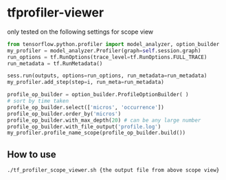 # tfprofiler-viewer

only tested on the following settings for scope view

```python
from tensorflow.python.profiler import model_analyzer, option_builder
my_profiler = model_analyzer.Profiler(graph=self.session.graph)
run_options = tf.RunOptions(trace_level=tf.RunOptions.FULL_TRACE)
run_metadata = tf.RunMetadata()

sess.run(outputs, options=run_options, run_metadata=run_metadata)
my_profiler.add_step(step=i, run_meta=run_metadata)

profile_op_builder = option_builder.ProfileOptionBuilder( )
# sort by time taken
profile_op_builder.select(['micros', 'occurrence'])
profile_op_builder.order_by('micros')
profile_op_builder.with_max_depth(20) # can be any large number
profile_op_builder.with_file_output('profile.log')
my_profiler.profile_name_scope(profile_op_builder.build())
```

## How to use
`./tf_profiler_scope_viewer.sh {the output file from above scope view}`
